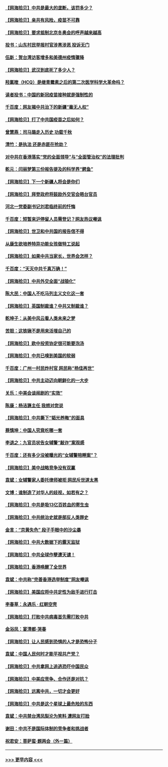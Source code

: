 #### [【网海拾贝】中共是最大的垄断，该罚多少？](../pages/nsc993/n12874006.md?t=04122201) 
#### [【网海拾贝】亲共有风险，疫苗不可靠](../pages/nsc993/n12872224.md?t=04122201) 
#### [【网海拾贝】要求抵制北京冬奥会的呼声越来越高](../pages/nsc993/n12868962.md?t=04122201) 
#### [投书：山东村民举报村官涉黑涉恶 投诉无门](../pages/nsc993/n12869726.md?t=04122201) 
#### [伍新：贺台湾访客增多和美德州疫情骤降](../pages/nsc993/n12865651.md?t=04122201) 
#### [【网海拾贝】武汉到底死了多少人？](../pages/nsc993/n12863707.md?t=04122201) 
#### [羟氯喹（HCQ）是继青霉素之后的第二次医学科学大革命吗？](../pages/nsc993/n12638564.md?t=04122201) 
#### [读者投书：中国的新冠疫苗接种就是强制性的](../pages/nsc993/n12859932.md?t=04122201) 
#### [千百度：网友揭中共治下的新疆“毫无人权”](../pages/nsc993/n12858385.md?t=04122201) 
#### [【网海拾贝】打了中共国疫苗之后如何？](../pages/nsc993/n12857866.md?t=04122201) 
#### [曾慧燕：司马璐走入历史 功载千秋](../pages/nsc993/n12856996.md?t=04122201) 
#### [清竹：是执法 还是赤匪在抢劫？](../pages/nsc993/n12856952.md?t=04122201) 
#### [对中共在香港落实“党的全面领导”与“全面管治权”的法理批判](../pages/nsc993/n12856929.md?t=04122201) 
#### [乾元：闫丽梦第三份报告提及的科学界“鳄鱼”](../pages/nsc993/n12855985.md?t=04122201) 
#### [【网海拾贝】下一个新疆人将会是你们](../pages/nsc993/n12855864.md?t=04122201) 
#### [【网海拾贝】拜登政府将鼓励外交官会晤台官员](../pages/nsc993/n12853615.md?t=04122201) 
#### [河北一党委副书记刘君临终前的忏悔](../pages/nsc993/n12849420.md?t=04122201) 
#### [千百度：短暂来沪停留人员需登记？网友热议嘲讽](../pages/nsc993/n12853497.md?t=04122201) 
#### [【网海拾贝】世卫和中共国的报告信不得](../pages/nsc993/n12850902.md?t=04122201) 
#### [从康生欲培养特异功能女孩做特工说起](../pages/nsc993/n12849289.md?t=04122201) 
#### [【网海拾贝】如果中共当家长，世界会怎样？](../pages/nsc993/n12848436.md?t=04122201) 
#### [千百度：“天灭中共千真万确！”](../pages/nsc993/n12845659.md?t=04122201) 
#### [【网海拾贝】中共外交全面“战狼化”](../pages/nsc993/n12845607.md?t=04122201) 
#### [陈大民：中国人不吃马列主义文化这一套](../pages/nsc993/n12842496.md?t=04122201) 
#### [【网海拾贝】英国制裁谁？中共又制裁谁？](../pages/nsc993/n12840909.md?t=04122201) 
#### [乾坤子：从美中风云看人类未来之梦](../pages/nsc993/n12840590.md?t=04122201) 
#### [苦胆：这铁锹不是用来活埋自己的](../pages/nsc993/n12839512.md?t=04122201) 
#### [【网海拾贝】欧中投资协定很可能要泡汤](../pages/nsc993/n12835122.md?t=04122201) 
#### [【网海拾贝】中共已嗅到美国的软弱](../pages/nsc993/n12832411.md?t=04122201) 
#### [千百度：广州一村民炸村官 网民称“杨佳再世”](../pages/nsc993/n12832380.md?t=04122201) 
#### [【网海拾贝】中共主动迈向朝鲜化的一大步](../pages/nsc993/n12829887.md?t=04122201) 
#### [关乐：中美会谈闹剧的“实效”](../pages/nsc993/n12826698.md?t=04122201) 
#### [陈康：杨洁篪主任  我想对您说](../pages/nsc993/n12826609.md?t=04122201) 
#### [【网海拾贝】中共撕下“韬光养晦”的面具](../pages/nsc993/n12826459.md?t=04122201) 
#### [蔡慎坤：中国人究竟吃哪一套](../pages/nsc993/n12826010.md?t=04122201) 
#### [李退之：九官员状告女辅警“敲诈”案观感](../pages/nsc993/n12823984.md?t=04122201) 
#### [千百度：还有多少没被曝光的“女辅警陪睡案”？](../pages/nsc993/n12822136.md?t=04122201) 
#### [【网海拾贝】美中战略竞争没有双赢](../pages/nsc993/n12822105.md?t=04122201) 
#### [袁斌：女辅警家人委托律师被拒 网民斥世道太黑](../pages/nsc993/n12822004.md?t=04122201) 
#### [文博：谁制造了对华人的歧视，如若有之？](../pages/nsc993/n12821635.md?t=04122201) 
#### [【网海拾贝】中共是吸13亿百姓血的寄生虫](../pages/nsc993/n12819191.md?t=04122201) 
#### [【网海拾贝】中共统治史就是部反人类罪史](../pages/nsc993/n12816738.md?t=04122201) 
#### [金言：“京黄失色” 段子手眼中的沙尘暴](../pages/nsc993/n12815700.md?t=04122201) 
#### [【网海拾贝】中共大数据下的露天监狱](../pages/nsc993/n12811075.md?t=04122201) 
#### [【网海拾贝】中共全球作孽遭天谴！](../pages/nsc993/n12810258.md?t=04122201) 
#### [【网海拾贝】香港唤醒了全世界](../pages/nsc993/n12809100.md?t=04122201) 
#### [袁斌：中共称“完善香港选举制度”网友嘲讽](../pages/nsc993/n12808994.md?t=04122201) 
#### [【网海拾贝】美国应将中共定性为敌手进行打击](../pages/nsc993/n12806870.md?t=04122201) 
#### [李春草：永遇乐 · 红朝空壳](../pages/nsc993/n12805365.md?t=04122201) 
#### [【网海拾贝】打败中共病毒首先需打败中共](../pages/nsc993/n12803930.md?t=04122201) 
#### [金浴凤：宴清都‧哭春](../pages/nsc993/n12801601.md?t=04122201) 
#### [【网海拾贝】让人民感到恐惧的人才是恐怖分子](../pages/nsc993/n12799347.md?t=04122201) 
#### [袁斌：中国人民何时才能平视共产党？](../pages/nsc993/n12799306.md?t=04122201) 
#### [【网海拾贝】中共拿网上追逃恐吓中国民众](../pages/nsc993/n12796905.md?t=04122201) 
#### [【网海拾贝】中美应竞争、合作还是对抗？](../pages/nsc993/n12794675.md?t=04122201) 
#### [【网海拾贝】远离中共，一切才会更好](../pages/nsc993/n12793572.md?t=04122201) 
#### [【网海拾贝】中共是这个星球上最危险的东西](../pages/nsc993/n12791400.md?t=04122201) 
#### [袁斌：中共禁台湾凤梨沦为笑料 遭网友打脸](../pages/nsc993/n12791335.md?t=04122201) 
#### [谢田：中共不是国际体制的竞争者和挑战者](../pages/nsc993/n12791212.md?t=04122201) 
#### [祝君安：菩萨蛮·题两会（外一篇）](../pages/nsc993/n12786801.md?t=04122201) 

----
#### [ >>> 更早内容 <<< ](../indexes/nsc993-earlier.md)
